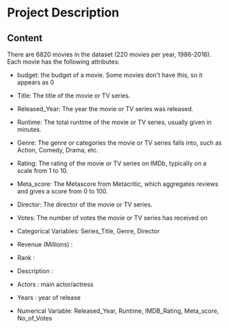 
# Project Description
## Content

There are 6820 movies in the dataset (220 movies per year, 1986-2016). Each movie has the following attributes:

- budget: the budget of a movie. Some movies don't have this, so it appears as 0


+ Title: The title of the movie or TV series.

+ Released_Year: The year the movie or TV series was released.

+ Runtime: The total runtime of the movie or TV series, usually given in minutes.

+ Genre: The genre or categories the movie or TV series falls into, such as Action, Comedy, Drama, etc.

+ Rating: The rating of the movie or TV series on IMDb, typically on a scale from 1 to 10.

+ Meta_score: The Metascore from Metacritic, which aggregates reviews and gives a score from 0 to 100.

+ Director: The director of the movie or TV series.

+ Votes: The number of votes the movie or TV series has received on

+ Categorical Variables: Series_Title, Genre, Director

+ Revenue (Millions) :

+ Rank :

+ Description : 

+ Actors : main actor/actress

+ Years : year of release

+ Numerical Variable: Released_Year, Runtime, IMDB_Rating, Meta_score, No_of_Votes
